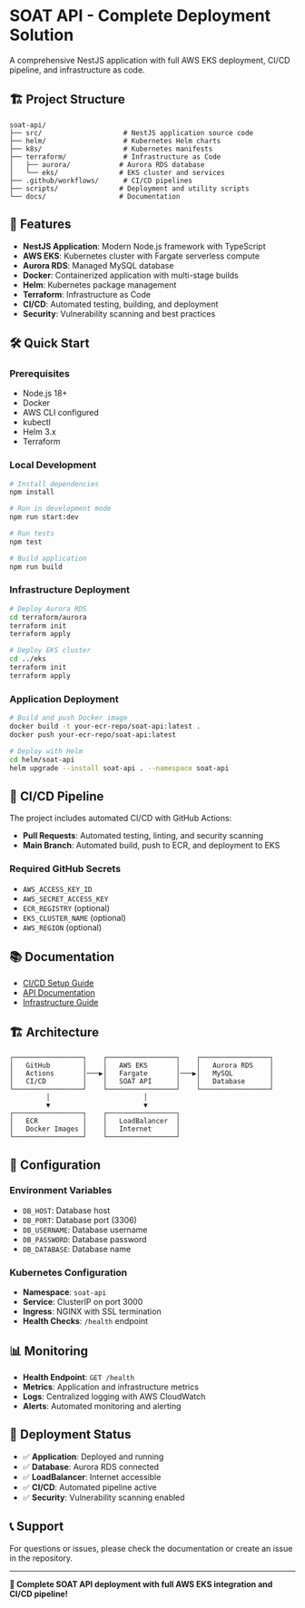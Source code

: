 # SOAT API - Complete Deployment Solution

A comprehensive NestJS application with full AWS EKS deployment, CI/CD pipeline, and infrastructure as code.

## 🏗️ Project Structure

```
soat-api/
├── src/                    # NestJS application source code
├── helm/                   # Kubernetes Helm charts
├── k8s/                    # Kubernetes manifests
├── terraform/              # Infrastructure as Code
│   ├── aurora/            # Aurora RDS database
│   └── eks/               # EKS cluster and services
├── .github/workflows/      # CI/CD pipelines
├── scripts/               # Deployment and utility scripts
└── docs/                  # Documentation
```

## 🚀 Features

- **NestJS Application**: Modern Node.js framework with TypeScript
- **AWS EKS**: Kubernetes cluster with Fargate serverless compute
- **Aurora RDS**: Managed MySQL database
- **Docker**: Containerized application with multi-stage builds
- **Helm**: Kubernetes package management
- **Terraform**: Infrastructure as Code
- **CI/CD**: Automated testing, building, and deployment
- **Security**: Vulnerability scanning and best practices

## 🛠️ Quick Start

### Prerequisites

- Node.js 18+
- Docker
- AWS CLI configured
- kubectl
- Helm 3.x
- Terraform

### Local Development

```bash
# Install dependencies
npm install

# Run in development mode
npm run start:dev

# Run tests
npm test

# Build application
npm run build
```

### Infrastructure Deployment

```bash
# Deploy Aurora RDS
cd terraform/aurora
terraform init
terraform apply

# Deploy EKS cluster
cd ../eks
terraform init
terraform apply
```

### Application Deployment

```bash
# Build and push Docker image
docker build -t your-ecr-repo/soat-api:latest .
docker push your-ecr-repo/soat-api:latest

# Deploy with Helm
cd helm/soat-api
helm upgrade --install soat-api . --namespace soat-api
```

## 🔄 CI/CD Pipeline

The project includes automated CI/CD with GitHub Actions:

- **Pull Requests**: Automated testing, linting, and security scanning
- **Main Branch**: Automated build, push to ECR, and deployment to EKS

### Required GitHub Secrets

- `AWS_ACCESS_KEY_ID`
- `AWS_SECRET_ACCESS_KEY`
- `ECR_REGISTRY` (optional)
- `EKS_CLUSTER_NAME` (optional)
- `AWS_REGION` (optional)

## 📚 Documentation

- [CI/CD Setup Guide](soat-api/CI-CD-SETUP.md)
- [API Documentation](soat-api/README.md)
- [Infrastructure Guide](soat-api/terraform/README.md)

## 🏗️ Architecture

```
┌─────────────────┐    ┌─────────────────┐    ┌─────────────────┐
│   GitHub        │    │   AWS EKS       │    │   Aurora RDS    │
│   Actions       │───▶│   Fargate       │───▶│   MySQL         │
│   CI/CD         │    │   SOAT API      │    │   Database      │
└─────────────────┘    └─────────────────┘    └─────────────────┘
         │                       │
         ▼                       ▼
┌─────────────────┐    ┌─────────────────┐
│   ECR           │    │   LoadBalancer  │
│   Docker Images │    │   Internet      │
└─────────────────┘    └─────────────────┘
```

## 🔧 Configuration

### Environment Variables

- `DB_HOST`: Database host
- `DB_PORT`: Database port (3306)
- `DB_USERNAME`: Database username
- `DB_PASSWORD`: Database password
- `DB_DATABASE`: Database name

### Kubernetes Configuration

- **Namespace**: `soat-api`
- **Service**: ClusterIP on port 3000
- **Ingress**: NGINX with SSL termination
- **Health Checks**: `/health` endpoint

## 📊 Monitoring

- **Health Endpoint**: `GET /health`
- **Metrics**: Application and infrastructure metrics
- **Logs**: Centralized logging with AWS CloudWatch
- **Alerts**: Automated monitoring and alerting

## 🚀 Deployment Status

- ✅ **Application**: Deployed and running
- ✅ **Database**: Aurora RDS connected
- ✅ **LoadBalancer**: Internet accessible
- ✅ **CI/CD**: Automated pipeline active
- ✅ **Security**: Vulnerability scanning enabled

## 📞 Support

For questions or issues, please check the documentation or create an issue in the repository.

---

**🎯 Complete SOAT API deployment with full AWS EKS integration and CI/CD pipeline!**
